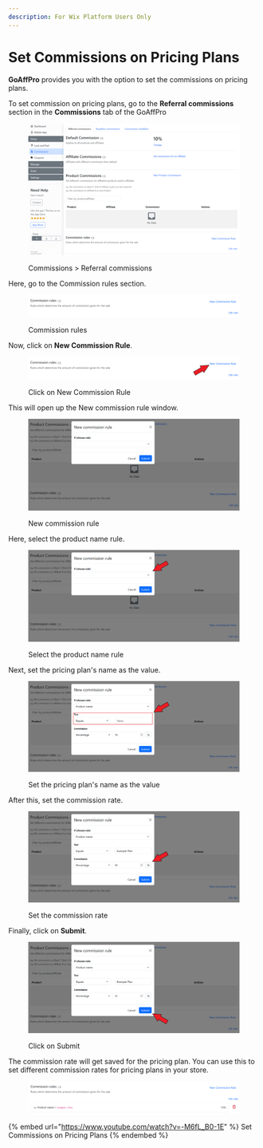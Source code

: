 ```yaml
---
description: For Wix Platform Users Only
---
```


# Set Commissions on Pricing Plans

**GoAffPro** provides you with the option to set the commissions on pricing plans.

To set commission on pricing plans, go to the **Referral commissions** section in the **Commissions** tab of the GoAffPro&#x20;

<figure><img src="../../.gitbook/assets/image (3443).png" alt=""><figcaption><p>Commissions > Referral commissions</p></figcaption></figure>

Here, go to the Commission rules section.

<figure><img src="../../.gitbook/assets/image (1156).png" alt=""><figcaption><p>Commission rules</p></figcaption></figure>

Now, click on **New Commission Rule**.

<figure><img src="../../.gitbook/assets/Screenshot 2023-07-11 143832.png" alt=""><figcaption><p>Click on New Commission Rule</p></figcaption></figure>

This will open up the New commission rule window.

<figure><img src="../../.gitbook/assets/image (1568).png" alt=""><figcaption><p>New commission rule</p></figcaption></figure>

Here, select the product name rule.

<figure><img src="../../.gitbook/assets/Screenshot 2023-07-11 143853.png" alt=""><figcaption><p>Select the product name rule</p></figcaption></figure>

Next, set the pricing plan's name as the value.

<figure><img src="../../.gitbook/assets/Screenshot 2023-07-11 143907.png" alt=""><figcaption><p>Set the pricing plan's name as the value</p></figcaption></figure>

After this, set the commission rate.

<figure><img src="../../.gitbook/assets/Screenshot 2023-07-11 144038.png" alt=""><figcaption><p>Set the commission rate</p></figcaption></figure>

Finally, click on **Submit**.

<figure><img src="../../.gitbook/assets/Screenshot 2023-07-11 1414052.png" alt=""><figcaption><p>Click on Submit</p></figcaption></figure>

The commission rate will get saved for the pricing plan. You can use this to set different commission rates for pricing plans in your store.

<figure><img src="../../.gitbook/assets/image (1567).png" alt=""><figcaption></figcaption></figure>

{% embed url="https://www.youtube.com/watch?v=-M6fL_B0-1E" %}
Set Commissions on Pricing Plans
{% endembed %}
